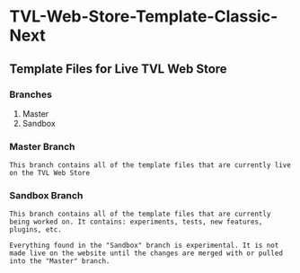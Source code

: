 # TVL-Web-Store-Template-Classic-Next

## Template Files for Live TVL Web Store

### Branches

1. Master
2. Sandbox

### Master Branch
```
This branch contains all of the template files that are currently live on the TVL Web Store
```

### Sandbox Branch
```
This branch contains all of the template files that are currently being worked on. It contains: experiments, tests, new features, plugins, etc.
```
```
Everything found in the "Sandbox" branch is experimental. It is not made live on the website until the changes are merged with or pulled into the "Master" branch.
```

